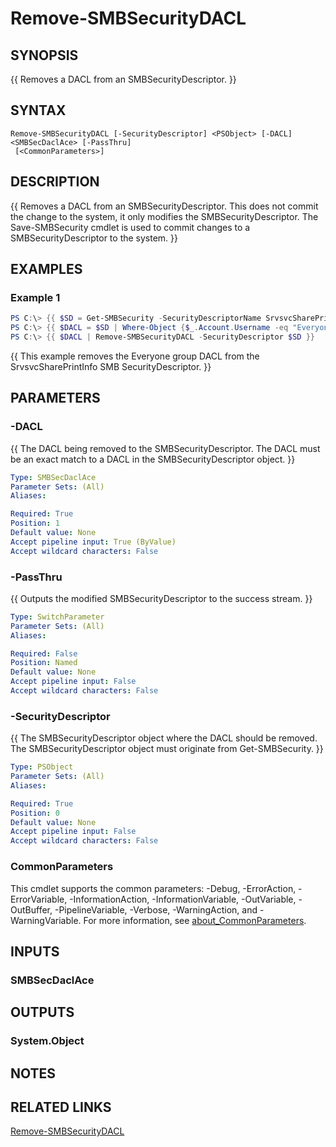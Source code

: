 ﻿---
external help file: SMBSecurity-help.xml
Module Name: SMBSecurity
online version:
schema: 2.0.0
---

# Remove-SMBSecurityDACL

## SYNOPSIS
{{ Removes a DACL from an SMBSecurityDescriptor. }}

## SYNTAX

```
Remove-SMBSecurityDACL [-SecurityDescriptor] <PSObject> [-DACL] <SMBSecDaclAce> [-PassThru]
 [<CommonParameters>]
```

## DESCRIPTION
{{ Removes a DACL from an SMBSecurityDescriptor. This does not commit the change to the system, it only modifies the SMBSecurityDescriptor. The Save-SMBSecurity cmdlet is used to commit changes to a SMBSecurityDescriptor to the system. }}

## EXAMPLES

### Example 1
```powershell
PS C:\> {{ $SD = Get-SMBSecurity -SecurityDescriptorName SrvsvcSharePrintInfo }}
PS C:\> {{ $DACL = $SD | Where-Object {$_.Account.Username -eq "Everyone"} }}
PS C:\> {{ $DACL | Remove-SMBSecurityDACL -SecurityDescriptor $SD }}
```

{{ This example removes the Everyone group DACL from the SrvsvcSharePrintInfo SMB SecurityDescriptor. }}

## PARAMETERS

### -DACL
{{ The DACL being removed to the SMBSecurityDescriptor. The DACL must be an exact match to a DACL in the SMBSecurityDescriptor object. }}

```yaml
Type: SMBSecDaclAce
Parameter Sets: (All)
Aliases:

Required: True
Position: 1
Default value: None
Accept pipeline input: True (ByValue)
Accept wildcard characters: False
```

### -PassThru
{{ Outputs the modified SMBSecurityDescriptor to the success stream. }}

```yaml
Type: SwitchParameter
Parameter Sets: (All)
Aliases:

Required: False
Position: Named
Default value: None
Accept pipeline input: False
Accept wildcard characters: False
```

### -SecurityDescriptor
{{ The SMBSecurityDescriptor object where the DACL should be removed. The SMBSecurityDescriptor object must originate from Get-SMBSecurity. }}

```yaml
Type: PSObject
Parameter Sets: (All)
Aliases:

Required: True
Position: 0
Default value: None
Accept pipeline input: False
Accept wildcard characters: False
```

### CommonParameters
This cmdlet supports the common parameters: -Debug, -ErrorAction, -ErrorVariable, -InformationAction, -InformationVariable, -OutVariable, -OutBuffer, -PipelineVariable, -Verbose, -WarningAction, and -WarningVariable. For more information, see [about_CommonParameters](http://go.microsoft.com/fwlink/?LinkID=113216).

## INPUTS

### SMBSecDaclAce

## OUTPUTS

### System.Object
## NOTES

## RELATED LINKS

[Remove-SMBSecurityDACL](https://github.com/microsoft/SMBSecurity/wiki/Restore%E2%80%90SMBSecurity)